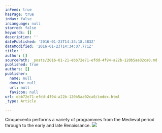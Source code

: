 ```yaml
---
inFeed: true
hasPage: true
inNav: false
inLanguage: null
starred: false
keywords: []
description: ''
datePublished: '2016-01-23T14:34:18.483Z'
dateModified: '2016-01-23T14:34:07.771Z'
title: ''
author: []
sourcePath: _posts/2016-01-21-ebb72e71-efdd-4f94-a22b-120b5aa02ca0.md
published: true
authors: []
publisher:
  name: null
  domain: null
  url: null
  favicon: null
url: ebb72e71-efdd-4f94-a22b-120b5aa02ca0/index.html
_type: Article

---
```

Cinquecento performs a variety of programmes from the Medieval period through to the early and late Renaissance. ![](https://the-grid-user-content.s3-us-west-2.amazonaws.com/c8a9654c-488f-4b06-8959-dfa8c87d24e9.jpg)